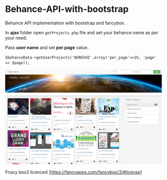 # Behance-API-with-bootstrap
Behance API implementation with bootstrap and fancybox.

In **ajax** folder open `getProjects.php` file and set your behance name as per your need.

Pass **user name** and set **per page** value.

  `$behanceData->getUserProjects('QURESHI',array('per_page'=>25, 'page' => $page));`


![alt text](read-images/behance-api-bootstrap.png)

Fnacy box3 licenced [https://fancyapps.com/fancybox/3/#license]
